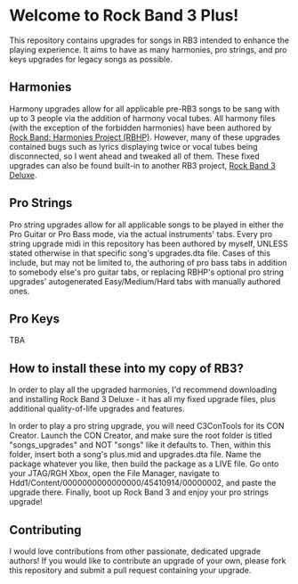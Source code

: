 # Welcome to Rock Band 3 Plus!
This repository contains upgrades for songs in RB3 intended to enhance the playing experience. It aims to have as many harmonies, pro strings, and pro keys upgrades for legacy songs as possible.

## Harmonies

Harmony upgrades allow for all applicable pre-RB3 songs to be sang with up to 3 people via the addition of harmony vocal tubes. All harmony files (with the exception of the forbidden harmonies) have been authored by [Rock Band: Harmonies Project (RBHP)](https://github.com/FujiSkunk/rbhp). However, many of these upgrades contained bugs such as lyrics displaying twice or vocal tubes being disconnected, so I went ahead and tweaked all of them. These fixed upgrades can also be found built-in to another RB3 project, [Rock Band 3 Deluxe](https://github.com/jnackmclain/rock-band-3-deluxe).

## Pro Strings
Pro string upgrades allow for all applicable songs to be played in either the Pro Guitar or Pro Bass mode, via the actual instruments' tabs. Every pro string upgrade midi in this repository has been authored by myself, UNLESS stated otherwise in that specific song's upgrades.dta file. Cases of this include, but may not be limited to, the authoring of pro bass tabs in addition to somebody else's pro guitar tabs, or replacing RBHP's optional pro string upgrades' autogenerated Easy/Medium/Hard tabs with manually authored ones.

## Pro Keys
TBA

## How to install these into my copy of RB3?

In order to play all the upgraded harmonies, I'd recommend downloading and installing Rock Band 3 Deluxe - it has all my fixed upgrade files, plus additional quality-of-life upgrades and features.

In order to play a pro string upgrade, you will need C3ConTools for its CON Creator. Launch the CON Creator, and make sure the root folder is titled "songs_upgrades" and NOT "songs" like it defaults to. Then, within this folder, insert both a song's plus.mid and upgrades.dta file. Name the package whatever you like, then build the package as a LIVE file. Go onto your JTAG/RGH Xbox, open the File Manager, navigate to Hdd1/Content/0000000000000000/45410914/00000002, and paste the upgrade there. Finally, boot up Rock Band 3 and enjoy your pro strings upgrade!

## Contributing
I would love contributions from other passionate, dedicated upgrade authors! If you would like to contribute an upgrade of your own, please fork this repository and submit a pull request containing your upgrade.
